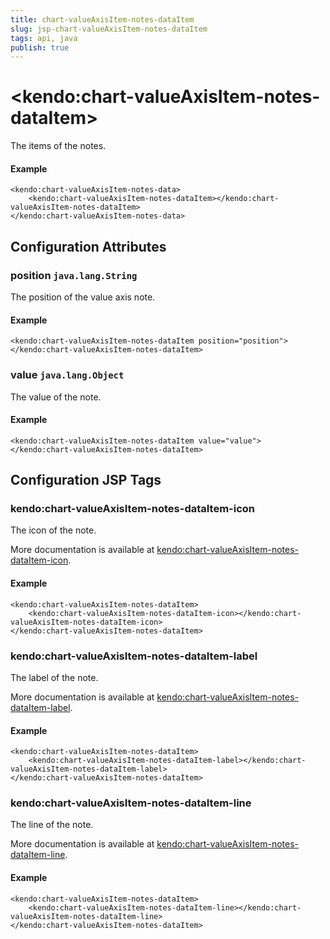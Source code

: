 ```yaml
---
title: chart-valueAxisItem-notes-dataItem
slug: jsp-chart-valueAxisItem-notes-dataItem
tags: api, java
publish: true
---
```


# \<kendo:chart-valueAxisItem-notes-dataItem\>

The items of the notes.

#### Example
    <kendo:chart-valueAxisItem-notes-data>
        <kendo:chart-valueAxisItem-notes-dataItem></kendo:chart-valueAxisItem-notes-dataItem>
    </kendo:chart-valueAxisItem-notes-data>

## Configuration Attributes

### position `java.lang.String`

The position of the value axis note.

#### Example
    <kendo:chart-valueAxisItem-notes-dataItem position="position">
    </kendo:chart-valueAxisItem-notes-dataItem>

### value `java.lang.Object`

The value of the note.

#### Example
    <kendo:chart-valueAxisItem-notes-dataItem value="value">
    </kendo:chart-valueAxisItem-notes-dataItem>


##  Configuration JSP Tags

### kendo:chart-valueAxisItem-notes-dataItem-icon

The icon of the note.

More documentation is available at [kendo:chart-valueAxisItem-notes-dataItem-icon](/kendo-ui/api/wrappers/jsp/chart/valueaxisitem-notes-dataitem-icon).

#### Example

    <kendo:chart-valueAxisItem-notes-dataItem>
        <kendo:chart-valueAxisItem-notes-dataItem-icon></kendo:chart-valueAxisItem-notes-dataItem-icon>
    </kendo:chart-valueAxisItem-notes-dataItem>

### kendo:chart-valueAxisItem-notes-dataItem-label

The label of the note.

More documentation is available at [kendo:chart-valueAxisItem-notes-dataItem-label](/kendo-ui/api/wrappers/jsp/chart/valueaxisitem-notes-dataitem-label).

#### Example

    <kendo:chart-valueAxisItem-notes-dataItem>
        <kendo:chart-valueAxisItem-notes-dataItem-label></kendo:chart-valueAxisItem-notes-dataItem-label>
    </kendo:chart-valueAxisItem-notes-dataItem>

### kendo:chart-valueAxisItem-notes-dataItem-line

The line of the note.

More documentation is available at [kendo:chart-valueAxisItem-notes-dataItem-line](/kendo-ui/api/wrappers/jsp/chart/valueaxisitem-notes-dataitem-line).

#### Example

    <kendo:chart-valueAxisItem-notes-dataItem>
        <kendo:chart-valueAxisItem-notes-dataItem-line></kendo:chart-valueAxisItem-notes-dataItem-line>
    </kendo:chart-valueAxisItem-notes-dataItem>

